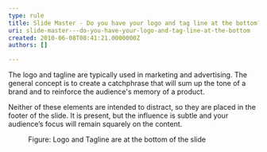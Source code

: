 ```yaml
---
type: rule
title: Slide Master - Do you have your logo and tag line at the bottom?
uri: slide-master---do-you-have-your-logo-and-tag-line-at-the-bottom
created: 2010-06-08T08:41:21.0000000Z
authors: []

---
```




<span class='intro'> 
  <p>The logo and tagline are typically used in marketing and advertising. The general concept is to create a catchphrase that will sum up the tone of a brand and to reinforce the audience's memory of a product.</p>
<p>
Neither of these elements are intended to distract, so they are placed in the footer of the slide. It is present, but the influence is subtle and your audience’s focus will remain squarely on the content.
</p> </span>


  <dl>
    <dt><img alt="" class="ms-rteCustom-ImageArea" src="/Communication/RulesToBetterPowerpointPresentations/PublishingImages/tagLine.gif" /> </dt>
    <dd class="ms-rteCustom-FigureNormal">Figure&#58; Logo and Tagline are at the bottom of the slide </dd>
</dl>



